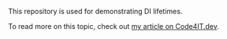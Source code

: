 This repository is used for demonstrating DI lifetimes.

To read more on this topic, check out [my article on Code4IT.dev](https://www.code4it.dev/blog/dependency-injection-lifetimes).
